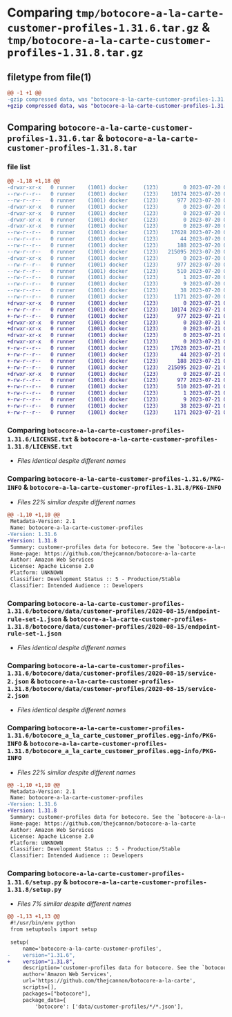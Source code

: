 # Comparing `tmp/botocore-a-la-carte-customer-profiles-1.31.6.tar.gz` & `tmp/botocore-a-la-carte-customer-profiles-1.31.8.tar.gz`

## filetype from file(1)

```diff
@@ -1 +1 @@
-gzip compressed data, was "botocore-a-la-carte-customer-profiles-1.31.6.tar", last modified: Thu Jul 20 01:20:12 2023, max compression
+gzip compressed data, was "botocore-a-la-carte-customer-profiles-1.31.8.tar", last modified: Fri Jul 21 01:21:21 2023, max compression
```

## Comparing `botocore-a-la-carte-customer-profiles-1.31.6.tar` & `botocore-a-la-carte-customer-profiles-1.31.8.tar`

### file list

```diff
@@ -1,18 +1,18 @@
-drwxr-xr-x   0 runner    (1001) docker     (123)        0 2023-07-20 01:20:12.718618 botocore-a-la-carte-customer-profiles-1.31.6/
--rw-r--r--   0 runner    (1001) docker     (123)    10174 2023-07-20 01:20:12.000000 botocore-a-la-carte-customer-profiles-1.31.6/LICENSE.txt
--rw-r--r--   0 runner    (1001) docker     (123)      977 2023-07-20 01:20:12.718618 botocore-a-la-carte-customer-profiles-1.31.6/PKG-INFO
-drwxr-xr-x   0 runner    (1001) docker     (123)        0 2023-07-20 01:20:12.718618 botocore-a-la-carte-customer-profiles-1.31.6/botocore/
-drwxr-xr-x   0 runner    (1001) docker     (123)        0 2023-07-20 01:20:12.718618 botocore-a-la-carte-customer-profiles-1.31.6/botocore/data/
-drwxr-xr-x   0 runner    (1001) docker     (123)        0 2023-07-20 01:20:12.718618 botocore-a-la-carte-customer-profiles-1.31.6/botocore/data/customer-profiles/
-drwxr-xr-x   0 runner    (1001) docker     (123)        0 2023-07-20 01:20:12.718618 botocore-a-la-carte-customer-profiles-1.31.6/botocore/data/customer-profiles/2020-08-15/
--rw-r--r--   0 runner    (1001) docker     (123)    17628 2023-07-20 01:19:55.000000 botocore-a-la-carte-customer-profiles-1.31.6/botocore/data/customer-profiles/2020-08-15/endpoint-rule-set-1.json
--rw-r--r--   0 runner    (1001) docker     (123)       44 2023-07-20 01:19:55.000000 botocore-a-la-carte-customer-profiles-1.31.6/botocore/data/customer-profiles/2020-08-15/examples-1.json
--rw-r--r--   0 runner    (1001) docker     (123)      188 2023-07-20 01:19:55.000000 botocore-a-la-carte-customer-profiles-1.31.6/botocore/data/customer-profiles/2020-08-15/paginators-1.json
--rw-r--r--   0 runner    (1001) docker     (123)   215095 2023-07-20 01:19:55.000000 botocore-a-la-carte-customer-profiles-1.31.6/botocore/data/customer-profiles/2020-08-15/service-2.json
-drwxr-xr-x   0 runner    (1001) docker     (123)        0 2023-07-20 01:20:12.718618 botocore-a-la-carte-customer-profiles-1.31.6/botocore_a_la_carte_customer_profiles.egg-info/
--rw-r--r--   0 runner    (1001) docker     (123)      977 2023-07-20 01:20:12.000000 botocore-a-la-carte-customer-profiles-1.31.6/botocore_a_la_carte_customer_profiles.egg-info/PKG-INFO
--rw-r--r--   0 runner    (1001) docker     (123)      510 2023-07-20 01:20:12.000000 botocore-a-la-carte-customer-profiles-1.31.6/botocore_a_la_carte_customer_profiles.egg-info/SOURCES.txt
--rw-r--r--   0 runner    (1001) docker     (123)        1 2023-07-20 01:20:12.000000 botocore-a-la-carte-customer-profiles-1.31.6/botocore_a_la_carte_customer_profiles.egg-info/dependency_links.txt
--rw-r--r--   0 runner    (1001) docker     (123)        9 2023-07-20 01:20:12.000000 botocore-a-la-carte-customer-profiles-1.31.6/botocore_a_la_carte_customer_profiles.egg-info/top_level.txt
--rw-r--r--   0 runner    (1001) docker     (123)       38 2023-07-20 01:20:12.718618 botocore-a-la-carte-customer-profiles-1.31.6/setup.cfg
--rw-r--r--   0 runner    (1001) docker     (123)     1171 2023-07-20 01:20:12.000000 botocore-a-la-carte-customer-profiles-1.31.6/setup.py
+drwxr-xr-x   0 runner    (1001) docker     (123)        0 2023-07-21 01:21:21.438928 botocore-a-la-carte-customer-profiles-1.31.8/
+-rw-r--r--   0 runner    (1001) docker     (123)    10174 2023-07-21 01:21:21.000000 botocore-a-la-carte-customer-profiles-1.31.8/LICENSE.txt
+-rw-r--r--   0 runner    (1001) docker     (123)      977 2023-07-21 01:21:21.438928 botocore-a-la-carte-customer-profiles-1.31.8/PKG-INFO
+drwxr-xr-x   0 runner    (1001) docker     (123)        0 2023-07-21 01:21:21.434928 botocore-a-la-carte-customer-profiles-1.31.8/botocore/
+drwxr-xr-x   0 runner    (1001) docker     (123)        0 2023-07-21 01:21:21.434928 botocore-a-la-carte-customer-profiles-1.31.8/botocore/data/
+drwxr-xr-x   0 runner    (1001) docker     (123)        0 2023-07-21 01:21:21.434928 botocore-a-la-carte-customer-profiles-1.31.8/botocore/data/customer-profiles/
+drwxr-xr-x   0 runner    (1001) docker     (123)        0 2023-07-21 01:21:21.438928 botocore-a-la-carte-customer-profiles-1.31.8/botocore/data/customer-profiles/2020-08-15/
+-rw-r--r--   0 runner    (1001) docker     (123)    17628 2023-07-21 01:21:06.000000 botocore-a-la-carte-customer-profiles-1.31.8/botocore/data/customer-profiles/2020-08-15/endpoint-rule-set-1.json
+-rw-r--r--   0 runner    (1001) docker     (123)       44 2023-07-21 01:21:06.000000 botocore-a-la-carte-customer-profiles-1.31.8/botocore/data/customer-profiles/2020-08-15/examples-1.json
+-rw-r--r--   0 runner    (1001) docker     (123)      188 2023-07-21 01:21:06.000000 botocore-a-la-carte-customer-profiles-1.31.8/botocore/data/customer-profiles/2020-08-15/paginators-1.json
+-rw-r--r--   0 runner    (1001) docker     (123)   215095 2023-07-21 01:21:06.000000 botocore-a-la-carte-customer-profiles-1.31.8/botocore/data/customer-profiles/2020-08-15/service-2.json
+drwxr-xr-x   0 runner    (1001) docker     (123)        0 2023-07-21 01:21:21.438928 botocore-a-la-carte-customer-profiles-1.31.8/botocore_a_la_carte_customer_profiles.egg-info/
+-rw-r--r--   0 runner    (1001) docker     (123)      977 2023-07-21 01:21:21.000000 botocore-a-la-carte-customer-profiles-1.31.8/botocore_a_la_carte_customer_profiles.egg-info/PKG-INFO
+-rw-r--r--   0 runner    (1001) docker     (123)      510 2023-07-21 01:21:21.000000 botocore-a-la-carte-customer-profiles-1.31.8/botocore_a_la_carte_customer_profiles.egg-info/SOURCES.txt
+-rw-r--r--   0 runner    (1001) docker     (123)        1 2023-07-21 01:21:21.000000 botocore-a-la-carte-customer-profiles-1.31.8/botocore_a_la_carte_customer_profiles.egg-info/dependency_links.txt
+-rw-r--r--   0 runner    (1001) docker     (123)        9 2023-07-21 01:21:21.000000 botocore-a-la-carte-customer-profiles-1.31.8/botocore_a_la_carte_customer_profiles.egg-info/top_level.txt
+-rw-r--r--   0 runner    (1001) docker     (123)       38 2023-07-21 01:21:21.438928 botocore-a-la-carte-customer-profiles-1.31.8/setup.cfg
+-rw-r--r--   0 runner    (1001) docker     (123)     1171 2023-07-21 01:21:21.000000 botocore-a-la-carte-customer-profiles-1.31.8/setup.py
```

### Comparing `botocore-a-la-carte-customer-profiles-1.31.6/LICENSE.txt` & `botocore-a-la-carte-customer-profiles-1.31.8/LICENSE.txt`

 * *Files identical despite different names*

### Comparing `botocore-a-la-carte-customer-profiles-1.31.6/PKG-INFO` & `botocore-a-la-carte-customer-profiles-1.31.8/PKG-INFO`

 * *Files 22% similar despite different names*

```diff
@@ -1,10 +1,10 @@
 Metadata-Version: 2.1
 Name: botocore-a-la-carte-customer-profiles
-Version: 1.31.6
+Version: 1.31.8
 Summary: customer-profiles data for botocore. See the `botocore-a-la-carte` package for more info.
 Home-page: https://github.com/thejcannon/botocore-a-la-carte
 Author: Amazon Web Services
 License: Apache License 2.0
 Platform: UNKNOWN
 Classifier: Development Status :: 5 - Production/Stable
 Classifier: Intended Audience :: Developers
```

### Comparing `botocore-a-la-carte-customer-profiles-1.31.6/botocore/data/customer-profiles/2020-08-15/endpoint-rule-set-1.json` & `botocore-a-la-carte-customer-profiles-1.31.8/botocore/data/customer-profiles/2020-08-15/endpoint-rule-set-1.json`

 * *Files identical despite different names*

### Comparing `botocore-a-la-carte-customer-profiles-1.31.6/botocore/data/customer-profiles/2020-08-15/service-2.json` & `botocore-a-la-carte-customer-profiles-1.31.8/botocore/data/customer-profiles/2020-08-15/service-2.json`

 * *Files identical despite different names*

### Comparing `botocore-a-la-carte-customer-profiles-1.31.6/botocore_a_la_carte_customer_profiles.egg-info/PKG-INFO` & `botocore-a-la-carte-customer-profiles-1.31.8/botocore_a_la_carte_customer_profiles.egg-info/PKG-INFO`

 * *Files 22% similar despite different names*

```diff
@@ -1,10 +1,10 @@
 Metadata-Version: 2.1
 Name: botocore-a-la-carte-customer-profiles
-Version: 1.31.6
+Version: 1.31.8
 Summary: customer-profiles data for botocore. See the `botocore-a-la-carte` package for more info.
 Home-page: https://github.com/thejcannon/botocore-a-la-carte
 Author: Amazon Web Services
 License: Apache License 2.0
 Platform: UNKNOWN
 Classifier: Development Status :: 5 - Production/Stable
 Classifier: Intended Audience :: Developers
```

### Comparing `botocore-a-la-carte-customer-profiles-1.31.6/setup.py` & `botocore-a-la-carte-customer-profiles-1.31.8/setup.py`

 * *Files 7% similar despite different names*

```diff
@@ -1,13 +1,13 @@
 #!/usr/bin/env python
 from setuptools import setup
 
 setup(
     name='botocore-a-la-carte-customer-profiles',
-    version="1.31.6",
+    version="1.31.8",
     description='customer-profiles data for botocore. See the `botocore-a-la-carte` package for more info.',
     author='Amazon Web Services',
     url='https://github.com/thejcannon/botocore-a-la-carte',
     scripts=[],
     packages=["botocore"],
     package_data={
         'botocore': ['data/customer-profiles/*/*.json'],
```

